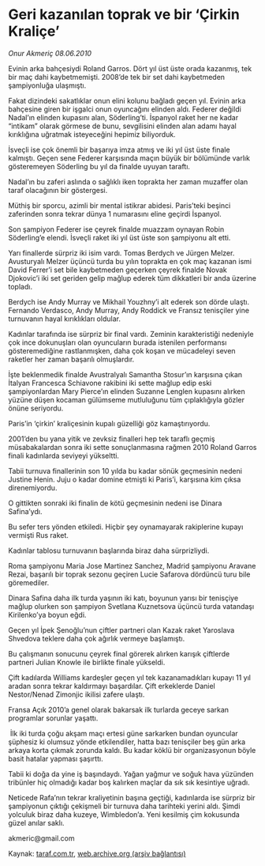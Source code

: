 # Geri kazanılan toprak ve bir ‘Çirkin Kraliçe’

*Onur Akmeriç 08.06.2010*

<div class="yazi"><p>Evinin arka bahçesiydi Roland Garros. Dört yıl üst üste orada kazanmış, tek bir maç dahi kaybetmemişti. 2008’de tek bir set dahi kaybetmeden şampiyonluğa ulaşmıştı. </p>
<p>Fakat dizindeki sakatlıklar onun elini kolunu bağladı geçen yıl. Evinin arka bahçesine giren bir işgalci onun oyuncağını elinden aldı. Federer değildi Nadal’ın elinden kupasını alan, Söderling’ti. İspanyol raket her ne kadar “intikam” olarak görmese de bunu, sevgilisini elinden alan adamı hayal kırıklığına uğratmak isteyeceğini hepimiz biliyorduk. </p>
<p>İsveçli ise çok önemli bir başarıya imza atmış ve iki yıl üst üste finale kalmıştı. Geçen sene Federer karşısında maçın büyük bir bölümünde varlık gösteremeyen Söderling bu yıl da finalde uyuyan taraftı.</p>
<p>Nadal’ın bu zaferi aslında o sağlıklı iken toprakta her zaman muzaffer olan taraf olacağının bir göstergesi. </p>
<p>Müthiş bir sporcu, azimli bir mental istikrar abidesi. Paris’teki beşinci zaferinden sonra tekrar dünya 1 numarasını eline geçirdi İspanyol. </p>
<p>Son şampiyon Federer ise çeyrek finalde muazzam oynayan Robin Söderling’e elendi. İsveçli raket iki yıl üst üste son şampiyonu alt etti.</p>
<p>Yarı finallerde sürpriz iki isim vardı. Tomas Berdych ve Jürgen Melzer. Avusturyalı Melzer üçüncü turda bu yılın toprakta en çok maç kazanan ismi David Ferrer’i set bile kaybetmeden geçerken çeyrek finalde Novak Djokovic’i iki set geriden gelip mağlup ederek tüm dikkatleri bir anda üzerine topladı. </p>
<p>Berdych ise Andy Murray ve Mikhail Youzhny’i alt ederek son dörde ulaştı. Fernando Verdasco, Andy Murray, Andy Roddick ve Fransız tenisçiler yine turnuvanın hayal kırıklıkları oldular. </p>
<p>Kadınlar tarafında ise sürpriz bir final vardı. Zeminin karakteristiği nedeniyle çok ince dokunuşları olan oyuncuların burada istenilen performansı gösteremediğine rastlanmışken, daha çok koşan ve mücadeleyi seven raketler her zaman başarılı olmuşlardır. </p>
<p>İşte beklenmedik finalde Avustralyalı Samantha Stosur’ın karşısına çıkan İtalyan Francesca Schiavone rakibini iki sette mağlup edip eski şampiyonlardan Mary Pierce’ın elinden Suzanne Lenglen kupasını alırken yüzüne düşen kocaman gülümseme mutluluğunu tüm çıplaklığıyla gözler önüne seriyordu. </p>
<p>Paris’in ‘çirkin’ kraliçesinin kupalı güzelliği göz kamaştırıyordu.</p>
<p>2001’den bu yana yitik ve zevksiz finalleri hep tek taraflı geçmiş müsabakalardan sonra iki sette sonuçlanmasına rağmen 2010 Roland Garros finali kadınlarda seviyeyi yükseltti. </p>
<p>Tabii turnuva finallerinin son 10 yılda bu kadar sönük geçmesinin nedeni Justine Henin. Juju o kadar domine etmişti ki Paris’i, karşısına kim çıksa direnemiyordu. </p>
<p>O gittikten sonraki iki finalin de kötü geçmesinin nedeni ise Dinara Safina’ydı. </p>
<p>Bu sefer ters yönden etkiledi. Hiçbir şey oynamayarak rakiplerine kupayı vermişti Rus raket.</p>
<p>Kadınlar tablosu turnuvanın başlarında biraz daha sürprizliydi. </p>
<p>Roma şampiyonu Maria Jose Martinez Sanchez, Madrid şampiyonu Aravane Rezai, başarılı bir toprak sezonu geçiren Lucie Safarova dördüncü turu bile göremediler. </p>
<p>Dinara Safina daha ilk turda yaşının iki katı, boyunun yarısı bir tenisçiye mağlup olurken son şampiyon Svetlana Kuznetsova üçüncü turda vatandaşı Kirilenko’ya boyun eğdi.</p>
<p>Geçen yıl İpek Şenoğlu’nun çiftler partneri olan Kazak raket Yaroslava Shvedova teklere daha çok ağırlık vermeye başlamıştı. </p>
<p>Bu çalışmanın sonucunu çeyrek final görerek alırken karışık çiftlerde partneri Julian Knowle ile birlikte finale yükseldi. </p>
<p>Çift kadılarda Williams kardeşler geçen yıl tek kazanamadıkları kupayı 11 yıl aradan sonra tekrar kaldırmayı başardılar. Çift erkeklerde Daniel Nestor/Nenad Zimonjic ikilisi zafere ulaştı.</p>
<p>Fransa Açık 2010’a genel olarak bakarsak ilk turlarda geceye sarkan programlar sorunlar yaşattı.</p>
<p> İlk iki turda çoğu akşam maçı ertesi güne sarkarken bundan oyuncular şüphesiz ki olumsuz yönde etkilendiler, hatta bazı tenisçiler beş gün arka arkaya korta çıkmak zorunda kaldı. Bu kadar köklü bir organizasyonun böyle basit hatalar yapması şaşırttı. </p>
<p>Tabii ki doğa da yine iş başındaydı. Yağan yağmur ve soğuk hava yüzünden tribünler hiç olmadığı kadar boş kalırken maçlar da sık sık kesintiye uğradı. </p>
<p>Neticede Rafa’nın tekrar kraliyetinin başına geçtiği, kadınlarda ise sürpriz bir şampiyonun çıktığı çekişmeli bir turnuva daha tarihteki yerini aldı. Şimdi yolculuk biraz daha kuzeye, Wimbledon’a. Yeni kesilmiş çim kokusunda güzel anılar saklı.</p>
<p>akmeric@gmail.com</p></div>

Kaynak: [taraf.com.tr](http://www.taraf.com.tr:80/onur-akmeric/makale-geri-kazanilan-toprak-ve-bir-cirkin-kralice.htm), [web.archive.org (arşiv bağlantısı)](http://web.archive.org/web/20100611003849/http://www.taraf.com.tr:80/onur-akmeric/makale-geri-kazanilan-toprak-ve-bir-cirkin-kralice.htm)
